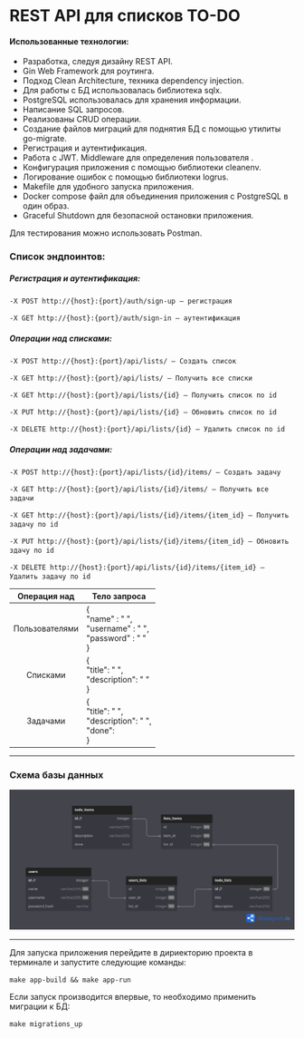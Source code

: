 # REST API для списков TO-DO 
    
#### Использованные технологии:
* Разработка, следуя дизайну REST API.
* Gin Web Framework для роутинга.
* Подход Clean Architecture, техника dependency injection.
* Для работы с БД использовалась библиотека sqlx.
* PostgreSQL использовалась для хранения информации.
* Написание SQL запросов.
* Реализованы CRUD операции.
* Создание файлов миграций для поднятия БД с помощью утилиты go-migrate.
* Регистрация и аутентификация.
* Работа с JWT. Middleware для определения пользователя .
* Конфигурация приложения с помощью библиотеки cleanenv.
* Логирование ошибок с помощью библиотеки logrus.
* Makefile для удобного запуска приложения.
* Docker compose файл для объединения приложения с PostgreSQL в один образ.
* Graceful Shutdown для безопасной остановки приложения.

Для тестирования можно использовать Postman.

### Список эндпоинтов:
##### Регистрация и аутентификация:
```
-X POST http://{host}:{port}/auth/sign-up — регистрация
```
```
-X GET http://{host}:{port}/auth/sign-in — аутентификация
```
##### Операции над списками:
```
-X POST http://{host}:{port}/api/lists/ — Создать список
```
```
-X GET http://{host}:{port}/api/lists/ — Получить все списки
```
```
-X GET http://{host}:{port}/api/lists/{id} — Получить список по id
```
```
-X PUT http://{host}:{port}/api/lists/{id} — Обновить список по id
```
```
-X DELETE http://{host}:{port}/api/lists/{id} — Удалить список по id
```
##### Операции над задачами:
```
-X POST http://{host}:{port}/api/lists/{id}/items/ — Создать задачу
```
```
-X GET http://{host}:{port}/api/lists/{id}/items/ — Получить все задачи
```
```
-X GET http://{host}:{port}/api/lists/{id}/items/{item_id} — Получить задачу по id
```
```
-X PUT http://{host}:{port}/api/lists/{id}/items/{item_id} — Обновить здачу по id
```
```
-X DELETE http://{host}:{port}/api/lists/{id}/items/{item_id} — Удалить задачу по id
```

<table>
    <thead>
        <tr>
            <th>Операция над</th>
            <th>Тело запроса</th>
        </tr>
    </thead>
    <tbody>
        <tr>
            <td rowspan=1 align="center">Пользователями</td>
            <td rowspan=1 align="left">{</br>
                                            "name" : " ", </br>
                                            "username" : " ", 
                                            </br>
                                            "password" : " "</br>
                                        }</td>
        </tr>
        <tr>
            <td align="center">Списками</td>
            <td align="left">{</br>
                                "title": " ",</br>
                                "description": " "</br>
                            }</td>
        </tr>
        <tr>
            <td rowspan=1 align="center">Задачами</td>
            <td align="left">{</br>
                                "title": " ",</br>
                                "description": " ",</br>
                                "done": </br>
                            }</td>
        </tr>
    </tbody>
</table>

---
### Схема базы данных
![REST API TODO DataBase Schema](docs/TODO.png)  

---
Для запуска приложения перейдите в дириекторию проекта в терминале и запустите следующие команды:
```
make app-build && make app-run
```

Если запуск производится впервые, то необходимо применить миграции к БД:
```
make migrations_up
```